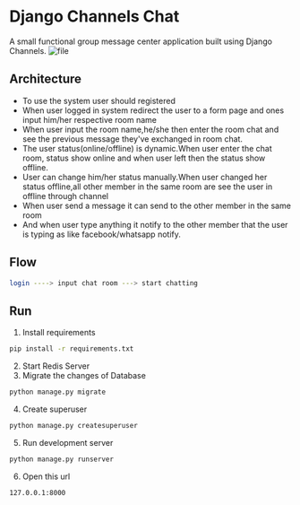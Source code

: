 # Django Channels Chat
A small functional group message center application built using Django Channels.
![file](https://user-images.githubusercontent.com/20891667/80080050-ddaba100-8572-11ea-977c-f1f9f49a00e4.gif)


  ## Architecture ##
  - To use the system user should registered
  - When user logged in system redirect the user to a form page and ones input him/her respective room name
  - When user input the room name,he/she then enter the room chat and see the previous message they've exchanged in room chat.
  - The user status(online/offline) is dynamic.When user enter the chat room, status show online and when user left then the status show offline.
  - User can change him/her status manually.When user changed her status offline,all other member in the same room are see the user in offline through channel
  - When user send a message it can send to the other member in the same room
  - And when user type anything it notify to the other member that the user is typing as like facebook/whatsapp notify.
  
  ## Flow ##
  ```bash
  login ----> input chat room ---> start chatting
  ```
  
  ## Run ##
  
  1. Install requirements
  ```bash
  pip install -r requirements.txt
  ```
  2. Start Redis Server
  3. Migrate the changes of Database
  ```bash
  python manage.py migrate
  ```
  4. Create superuser
  ```bash
  python manage.py createsuperuser
  ```
  5. Run development server
  ```bash
  python manage.py runserver
  ```
  6. Open this url
  ```bash
  127.0.0.1:8000
  ```

